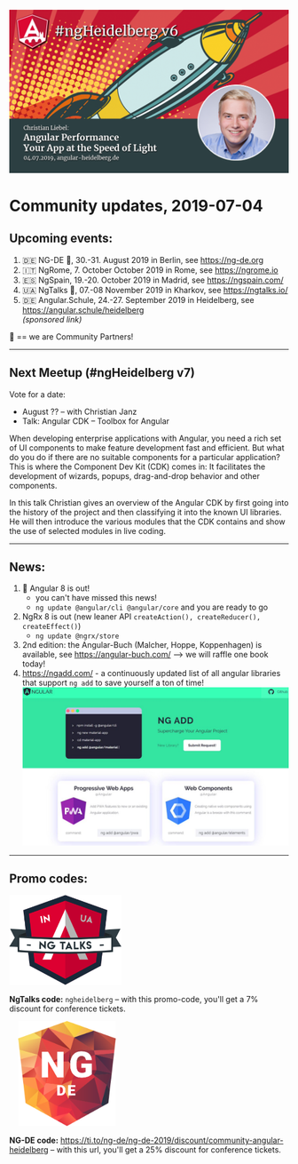 ![ngHeidelbergv6.jpg](ngHeidelbergv6.png)

# Community updates, 2019-07-04

## Upcoming events:

1. 🇩🇪 NG-DE 🤝, 30.-31. August 2019 in Berlin, see https://ng-de.org 
2. 🇮🇹 NgRome, 7. October October 2019 in Rome, see https://ngrome.io
3. 🇪🇸 NgSpain, 19.-20. October 2019 in Madrid, see https://ngspain.com/
4. 🇺🇦 NgTalks 🤝, 07.-08 November 2019 in Kharkov, see https://ngtalks.io/
5. 🇩🇪 Angular.Schule, 24.-27. September 2019 in Heidelberg, see https://angular.schule/heidelberg<br>_(sponsored link)_

🤝 == we are Community Partners!

----

## Next Meetup (#ngHeidelberg v7)

Vote for a date:
* August ?? – with Christian Janz
* Talk: Angular CDK – Toolbox for Angular

When developing enterprise applications with Angular, you need a rich set of UI components to make feature development fast and efficient. But what do you do if there are no suitable components for a particular application? This is where the Component Dev Kit (CDK) comes in: It facilitates the development of wizards, popups, drag-and-drop behavior and other components.

In this talk Christian gives an overview of the Angular CDK by first going into the history of the project and then classifying it into the known UI libraries. He will then introduce the various modules that the CDK contains and show the use of selected modules in live coding. 

----

## News:

1. 🚀 Angular 8 is out!
   * you can't have missed this news!
   * `ng update @angular/cli @angular/core` and you are ready to go
1. NgRx 8 is out (new leaner API `createAction(), createReducer(), createEffect()`)
   * `ng update @ngrx/store`
1. 2nd edition: the Angular-Buch (Malcher, Hoppe, Koppenhagen) is available, see https://angular-buch.com/ --> we will raffle one book today!
2. https://ngadd.com/ - a continuously updated list of all angular libraries that support `ng add` to save yourself a ton of time!
   ![screenshot](ngHeidelbergv6_ng-add.jpg)


----


## Promo codes:


<img src="logos/NgTalks_logo.svg" width="40%" alt="NgTalks logo">

**NgTalks code:** `ngheidelberg` – with this promo-code, you'll get a 7% discount for conference tickets.  


&nbsp; &nbsp; <img src="logos/ng-de-logo.svg" width="35%" alt="NG-DE logo">


**NG-DE code:** https://ti.to/ng-de/ng-de-2019/discount/community-angular-heidelberg – with this url, you'll get a 25% discount for conference tickets.  
